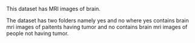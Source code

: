 This dataset has MRI images of brain.

The dataset has two folders namely yes and no where yes contains brain mri images of paitents having tumor and no contains brain mri images of people not having tumor.

